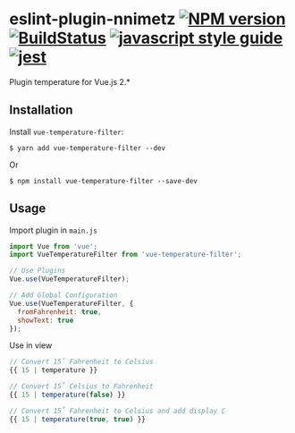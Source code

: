 # eslint-plugin-nnimetz [![NPM version][npm-image]][npm-url] [![BuildStatus][travis-image]][travis-url] [![javascript style guide][airbnb-image]][airbnb-url] [![jest][jest-image]][jest-url]

[npm-image]: https://img.shields.io/npm/v/vue-temperature-filter.svg?style=flat
[npm-url]: https://www.npmjs.com/package/vue-temperature-filter
[travis-image]: https://travis-ci.org/NicolasNimetz/vue-temperature-filter.svg?branch=master
[travis-url]: https://travis-ci.org/NicolasNimetz/vue-temperature-filter
[airbnb-image]: https://img.shields.io/badge/code%20style-airbnb-blue.svg?style=flat-square
[airbnb-url]: https://github.com/airbnb/javascript
[jest-image]: https://facebook.github.io/jest/img/jest-badge.svg
[jest-url]: https://github.com/facebook/jest

Plugin temperature for Vue.js 2.*

## Installation

Install `vue-temperature-filter`:

```
$ yarn add vue-temperature-filter --dev
```

Or

```
$ npm install vue-temperature-filter --save-dev
```

## Usage

Import plugin in `main.js`
```js
import Vue from 'vue';
import VueTemperatureFilter from 'vue-temperature-filter';

// Use Plugins
Vue.use(VueTemperatureFilter);

// Add Global Configuration
Vue.use(VueTemperatureFilter, {
  fromFahrenheit: true,
  showText: true
});
```

Use in view
```js
// Convert 15˚ Fahrenheit to Celsius
{{ 15 | temperature }}

// Convert 15˚ Celsius to Fahrenheit
{{ 15 | temperature(false) }}

// Convert 15˚ Fahrenheit to Celsius and add display C
{{ 15 | temperature(true, true) }}
```
